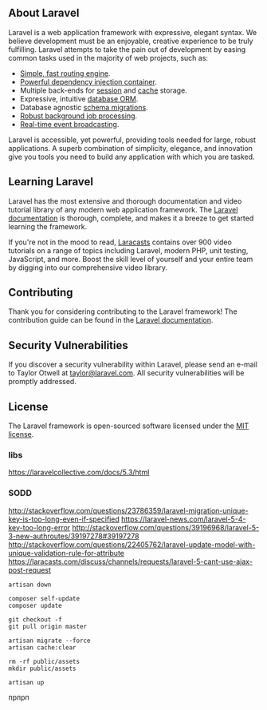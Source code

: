 ## About Laravel

Laravel is a web application framework with expressive, elegant syntax. We believe development must be an enjoyable, creative experience to be truly fulfilling. Laravel attempts to take the pain out of development by easing common tasks used in the majority of web projects, such as:

- [Simple, fast routing engine](https://laravel.com/docs/routing).
- [Powerful dependency injection container](https://laravel.com/docs/container).
- Multiple back-ends for [session](https://laravel.com/docs/session) and [cache](https://laravel.com/docs/cache) storage.
- Expressive, intuitive [database ORM](https://laravel.com/docs/eloquent).
- Database agnostic [schema migrations](https://laravel.com/docs/migrations).
- [Robust background job processing](https://laravel.com/docs/queues).
- [Real-time event broadcasting](https://laravel.com/docs/broadcasting).

Laravel is accessible, yet powerful, providing tools needed for large, robust applications. A superb combination of simplicity, elegance, and innovation give you tools you need to build any application with which you are tasked.

## Learning Laravel

Laravel has the most extensive and thorough documentation and video tutorial library of any modern web application framework. The [Laravel documentation](https://laravel.com/docs) is thorough, complete, and makes it a breeze to get started learning the framework.

If you're not in the mood to read, [Laracasts](https://laracasts.com) contains over 900 video tutorials on a range of topics including Laravel, modern PHP, unit testing, JavaScript, and more. Boost the skill level of yourself and your entire team by digging into our comprehensive video library.

## Contributing

Thank you for considering contributing to the Laravel framework! The contribution guide can be found in the [Laravel documentation](http://laravel.com/docs/contributions).

## Security Vulnerabilities

If you discover a security vulnerability within Laravel, please send an e-mail to Taylor Otwell at taylor@laravel.com. All security vulnerabilities will be promptly addressed.

## License

The Laravel framework is open-sourced software licensed under the [MIT license](http://opensource.org/licenses/MIT).

### libs
 https://laravelcollective.com/docs/5.3/html

### SODD
http://stackoverflow.com/questions/23786359/laravel-migration-unique-key-is-too-long-even-if-specified
https://laravel-news.com/laravel-5-4-key-too-long-error
http://stackoverflow.com/questions/39196968/laravel-5-3-new-authroutes/39197278#39197278
http://stackoverflow.com/questions/22405762/laravel-update-model-with-unique-validation-rule-for-attribute
https://laracasts.com/discuss/channels/requests/laravel-5-cant-use-ajax-post-request

````
artisan down

composer self-update
composer update

git checkout -f
git pull origin master

artisan migrate --force
artisan cache:clear

rm -rf public/assets
mkdir public/assets

artisan up
````
прпрп